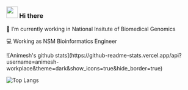 ### <img src="https://raw.githubusercontent.com/MartinHeinz/MartinHeinz/master/wave.gif" width="30px"> Hi there

 💼 I’m currently working in National Insitute of Biomedical Genomics

 💻 Working as NSM Bioinformatics Engineer

<div style="display: flex; align-items: center; justify-content: center;">
    ![Animesh's github stats](https://github-readme-stats.vercel.app/api?username=animesh-workplace&theme=dark&show_icons=true&hide_border=true) 
</div>



![Top Langs](https://github-readme-stats.vercel.app/api/top-langs/?username=animesh-workplace&hide_border=true&theme=dark&layout=compact)

<!-- [![Animesh's wakatime stats](https://github-readme-stats.vercel.app/api/wakatime?username=animesh-workplace)] -->


